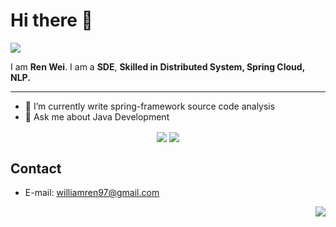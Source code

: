 
# Hi there 👋
[![](https://img.shields.io/badge/-@Williamren97-%23181717?style=flat-square&logo=github)](https://github.com/Williamren97)

I am **Ren Wei**. I am a **SDE**,  **Skilled in Distributed System, Spring Cloud, NLP.**

---
- 🌱 I’m currently write spring-framework source code analysis
- 💬 Ask me about Java Development

<p align="center">
  <img align="center" src="https://github.com/huifer/huifer/blob/master/developer.gif"/>
<img align="center" src="https://github-profile-trophy.vercel.app/?username=Williamren97&MultipleLang,Star,Follower,Commit,Issue" style="max-width:100%;">
</p>




## Contact

- E-mail: williamren97@gmail.com

<img align="right" src="https://github-readme-stats.vercel.app/api?username=Williamren97&show_icons=true&icon_color=805AD5&text_color=718096&bg_color=ffffff&hide_title=true" />


<!--
- 🔭 I’m currently working on ...
- 🌱 I’m currently learning ...
- 👯 I’m looking to collaborate on ...
- 🤔 I’m looking for help with ...
- 💬 Ask me about ...
- 📫 How to reach me: ...
- 😄 Pronouns: ...
- ⚡ Fun fact: ...
-->
